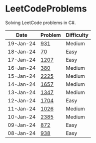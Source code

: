 # LeetCodeProblems

Solving LeetCode problems in C#.

| Date | Problem | Difficulty | 
|------|---------|------------|
| 19-Jan-24 | [931](931.cs) | Medium | 
| 18-Jan-24 | [70](70.cs) | Easy | 
| 17-Jan-24 | [1207](1207.cs) | Easy | 
| 16-Jan-24 | [380](380.cs) | Medium | 
| 15-Jan-24 | [2225](2225.cs) | Medium | 
| 14-Jan-24 | [1657](1657.cs) | Medium | 
| 13-Jan-24 | [1347](1347.cs) | Medium | 
| 12-Jan-24 | [1704](1704.cs) | Easy | 
| 11-Jan-24 | [1026](1026.cs) | Medium | 
| 10-Jan-24 | [2385](2385.cs) | Medium | 
| 09-Jan-24 | [872](872.cs) | Easy | 
| 08-Jan-24 | [938](938.cs) | Easy | 